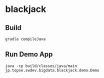 # blackjack

## Build
```
gradle compileJava
```

## Run Demo App
```
java -cp build/classes/java/main jp.topse.swdev.bigdata.blackjack.demo.Demo
```
